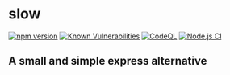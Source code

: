 # slow
[![npm version](https://badge.fury.io/js/slow.ts.svg)](https://badge.fury.io/js/slow.ts)
[![Known Vulnerabilities](https://snyk.io/test/github/dkomeza/slow/badge.svg)](https://snyk.io/test/github/dkomeza/slow)
[![CodeQL](https://github.com/dkomeza/slow/actions/workflows/codeql.yml/badge.svg)](https://github.com/dkomeza/slow/actions/workflows/codeql.yml)
[![Node.js CI](https://github.com/dkomeza/slow/actions/workflows/node.js.yml/badge.svg)](https://github.com/dkomeza/slow/actions/workflows/node.js.yml)
## A small and simple express alternative